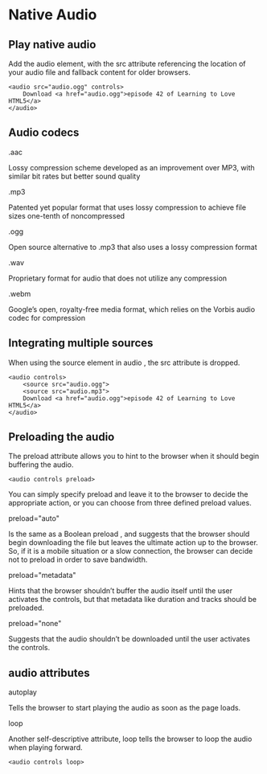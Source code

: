 # Native Audio

## Play native audio

Add the audio element, with the src attribute referencing the location of your audio file and fallback content for older browsers.

    <audio src="audio.ogg" controls>
        Download <a href="audio.ogg">episode 42 of Learning to Love HTML5</a>
    </audio>

## Audio codecs

.aac

Lossy compression scheme developed as an improvement over MP3, with similar bit rates but better sound quality

.mp3

Patented yet popular format that uses lossy compression to achieve file sizes one-tenth of noncompressed

.ogg

Open source alternative to .mp3 that also uses a lossy compression format

.wav

Proprietary format for audio that does not utilize any compression

.webm

Google’s open, royalty-free media format, which relies on the Vorbis audio codec for compression

## Integrating multiple sources

When using the source element in audio , the src attribute is dropped.

    <audio controls>
        <source src="audio.ogg">
        <source src="audio.mp3">
        Download <a href="audio.ogg">episode 42 of Learning to Love HTML5</a>
    </audio>

## Preloading the audio

The preload attribute allows you to hint to the browser when it should begin buffering the audio.

    <audio controls preload>

You can simply specify preload and leave it to the browser to decide the appropriate action, or you can choose from three defined preload values.

preload="auto"

Is the same as a Boolean preload , and suggests that the browser should begin downloading the file but leaves the ultimate action up to the browser. So, if it is a mobile situation or a slow connection, the browser can decide not to preload in order to save bandwidth.

preload="metadata"

Hints that the browser shouldn’t buffer the audio itself until the user activates the controls, but that metadata like duration and tracks should be preloaded.

preload="none"

Suggests that the audio shouldn’t be downloaded until the user activates the controls.

## audio attributes

autoplay

Tells the browser to start playing the audio as soon as the page loads.

loop

Another self-descriptive attribute, loop tells the browser to loop the audio when playing forward.

    <audio controls loop>
